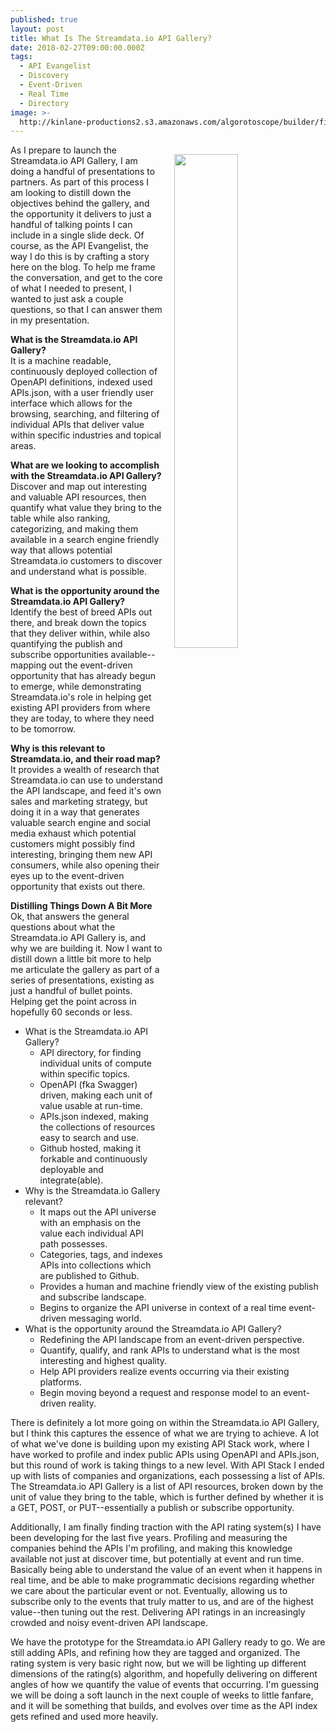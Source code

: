 ```yaml
---
published: true
layout: post
title: What Is The Streamdata.io API Gallery?
date: 2018-02-27T09:00:00.000Z
tags:
  - API Evangelist
  - Discovery
  - Event-Driven
  - Real Time
  - Directory
image: >-
  http://kinlane-productions2.s3.amazonaws.com/algorotoscope/builder/filtered/68_174_800_500_0_max_0_-5_-1.jpg
---
```

<p><img src="http://kinlane-productions2.s3.amazonaws.com/algorotoscope/builder/filtered/68_174_800_500_0_max_0_-5_-1.jpg" align="right" width="45%" style="padding: 15px;" /></p>As I prepare to launch the Streamdata.io API Gallery, I am doing a handful of presentations to partners. As part of this process I am looking to distill down the objectives behind the gallery, and the opportunity it delivers to just a handful of talking points I can include in a single slide deck. Of course, as the API Evangelist, the way I do this is by crafting a story here on the blog. To help me frame the conversation, and get to the core of what I needed to present, I wanted to just ask a couple questions, so that I can answer them in my presentation.

**What is the Streamdata.io API Gallery?**<br />
It is a machine readable, continuously deployed collection of OpenAPI definitions, indexed used APIs.json, with a user friendly user interface which allows for the browsing, searching, and filtering of individual APIs that deliver value within specific industries and topical areas.

**What are we looking to accomplish with the Streamdata.io API Gallery?**<br />
Discover and map out interesting and valuable API resources, then quantify what value they bring to the table while also ranking, categorizing, and making them available in a search engine friendly way that allows potential Streamdata.io customers to discover and understand what is possible.

**What is the opportunity around the Streamdata.io API Gallery?**<br />
Identify the best of breed APIs out there, and break down the topics that they deliver within, while also quantifying the publish and subscribe opportunities available--mapping out the event-driven opportunity that has already begun to emerge, while demonstrating Streamdata.io's role in helping get existing API providers from where they are today, to where they need to be tomorrow.

**Why is this relevant to Streamdata.io, and their road map?**<br />
It provides a wealth of research that Streamdata.io can use to understand the API landscape, and feed it's own sales and marketing strategy, but doing it in a way that generates valuable search engine and social media exhaust which potential customers might possibly find interesting, bringing them new API consumers, while also opening their eyes up to the event-driven opportunity that exists out there.

**Distilling Things Down A Bit More**<br />
Ok, that answers the general questions about what the Streamdata.io API Gallery is, and why we are building it. Now I want to distill down a little bit more to help me articulate the gallery as part of a series of presentations, existing as just a handful of bullet points. Helping get the point across in hopefully 60 seconds or less.

- What is the Streamdata.io API Gallery?
	- API directory, for finding individual units of compute within specific topics.
    - OpenAPI (fka Swagger) driven, making each unit of value usable at run-time.
    - APIs.json indexed, making the collections of resources easy to search and use.
    - Github hosted, making it forkable and continuously deployable and integrate(able).
- Why is the Streamdata.io Gallery relevant?
	- It maps out the API universe with an emphasis on the value each individual API path possesses.
    - Categories, tags, and indexes APIs into collections which are published to Github.
    - Provides a human and machine friendly view of the existing publish and subscribe landscape.
    - Begins to organize the API universe in context of a real time event-driven messaging world.
- What is the opportunity around the Streamdata.io API Gallery?
	- Redefining the API landscape from an event-driven perspective.
    - Quantify, qualify, and rank APIs to understand what is the most interesting and highest quality.
    - Help API providers realize events occurring via their existing platforms.
    - Begin moving beyond a request and response model to an event-driven reality.

There is definitely a lot more going on within the Streamdata.io API Gallery, but I think this captures the essence of what we are trying to achieve. A lot of what we've done is building upon my existing API Stack work, where I have worked to profile and index public APIs using OpenAPI and APIs.json, but this round of work is taking things to a new level. With API Stack I ended up with lists of companies and organizations, each possessing a list of APIs. The Streamdata.io API Gallery is a list of API resources, broken down by the unit of value they bring to the table, which is further defined by whether it is a GET, POST, or PUT--essentially a publish or subscribe opportunity.

Additionally, I am finally finding traction with the API rating system(s) I have been developing for the last five years. Profiling and measuring the companies behind the APIs I'm profiling, and making this knowledge available not just at discover time, but potentially at event and run time. Basically being able to understand the value of an event when it happens in real time, and be able to make programmatic decisions regarding whether we care about the particular event or not. Eventually, allowing us to subscribe only to the events that truly matter to us, and are of the highest value--then tuning out the rest. Delivering API ratings in an increasingly crowded and noisy event-driven API landscape.

We have the prototype for the Streamdata.io API Gallery ready to go. We are still adding APIs, and refining how they are tagged and organized. The rating system is very basic right now, but we will be lighting up different dimensions of the rating(s) algorithm, and hopefully delivering on different angles of how we quantify the value of events that occurring. I'm guessing we will be doing a soft launch in the next couple of weeks to little fanfare, and it will be something that builds, and evolves over time as the API index gets refined and used more heavily.
